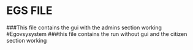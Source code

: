 # EGS FILE #
###This file contains the gui with the admins section working 
#Egovsysystem
###this file contains the run without gui and the citizen section working 
